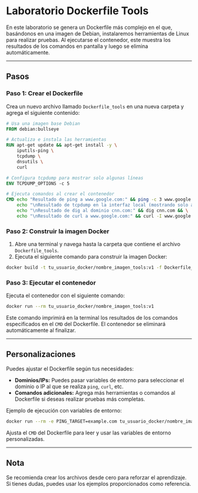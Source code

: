 # Laboratorio Dockerfile Tools

En este laboratorio se genera un Dockerfile más complejo en el que, basándonos en una imagen de Debian, instalaremos herramientas de Linux para realizar pruebas. Al ejecutarse el contenedor, este muestra los resultados de los comandos en pantalla y luego se elimina automáticamente.

---

## Pasos

### Paso 1: Crear el Dockerfile
Crea un nuevo archivo llamado `Dockerfile_tools` en una nueva carpeta y agrega el siguiente contenido:

```dockerfile
# Usa una imagen base Debian
FROM debian:bullseye

# Actualiza e instala las herramientas
RUN apt-get update && apt-get install -y \
    iputils-ping \
    tcpdump \
    dnsutils \
    curl

# Configura tcpdump para mostrar solo algunas líneas
ENV TCPDUMP_OPTIONS -c 5

# Ejecuta comandos al crear el contenedor
CMD echo "Resultado de ping a www.google.com:" && ping -c 3 www.google.com && \
    echo "\nResultado de tcpdump en la interfaz local (mostrando solo algunas líneas):" && tcpdump $TCPDUMP_OPTIONS && \
    echo "\nResultado de dig al dominio cnn.com:" && dig cnn.com && \
    echo "\nResultado de curl a www.google.com:" && curl -I www.google.com
```

### Paso 2: Construir la imagen Docker
1. Abre una terminal y navega hasta la carpeta que contiene el archivo `Dockerfile_tools`.
2. Ejecuta el siguiente comando para construir la imagen Docker:

```bash
docker build -t tu_usuario_docker/nombre_imagen_tools:v1 -f Dockerfile_tools .
```

### Paso 3: Ejecutar el contenedor
Ejecuta el contenedor con el siguiente comando:

```bash
docker run --rm tu_usuario_docker/nombre_imagen_tools:v1
```

Este comando imprimirá en la terminal los resultados de los comandos especificados en el `CMD` del Dockerfile. El contenedor se eliminará automáticamente al finalizar.

---

## Personalizaciones

Puedes ajustar el Dockerfile según tus necesidades:

- **Dominios/IPs:** Puedes pasar variables de entorno para seleccionar el dominio o IP al que se realiza `ping`, `curl`, etc.
- **Comandos adicionales:** Agrega más herramientas o comandos al Dockerfile si deseas realizar pruebas más completas.

Ejemplo de ejecución con variables de entorno:

```bash
docker run --rm -e PING_TARGET=example.com tu_usuario_docker/nombre_imagen_tools:v1
```

Ajusta el `CMD` del Dockerfile para leer y usar las variables de entorno personalizadas.

---

## Nota

Se recomienda crear los archivos desde cero para reforzar el aprendizaje. Si tienes dudas, puedes usar los ejemplos proporcionados como referencia.

